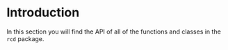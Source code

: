# Introduction

In this section you will find the API of all of the functions and classes in the `rcd` package.